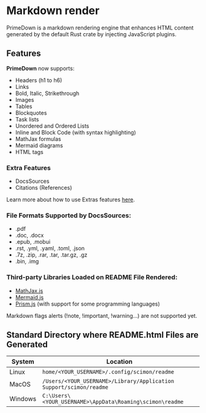 # Markdown render

PrimeDown is a markdown rendering engine that enhances HTML content generated by the default Rust crate by injecting JavaScript plugins.

## Features

**PrimeDown** now supports:

* Headers (h1 to h6)
* Links
* Bold, Italic, Strikethrough
* Images
* Tables
* Blockquotes
* Task lists
* Unordered and Ordered Lists
* Inline and Block Code (with syntax highlighting)
* MathJax formulas
* Mermaid diagrams
* HTML tags

### Extra Features

* DocsSources
* Citations (References)

Learn more about how to use Extras features [here](#how-to-use-extras-features).

### File Formats Supported by DocsSources:

<ul>
  <li>.pdf</li>
  <li>.doc, .docx</li>
  <li>.epub, .mobui</li>
  <li>.rst, .yml, .yaml, .toml, .json</li>
  <li>.7z, .zip, .rar, .tar, .tar.gz, .gz</li>
  <li>.bin, .img</li>
</ul>

### Third-party Libraries Loaded on README File Rendered:

<ul>
  <li><a href="https://www.mathjax.org/">MathJax.js</a></li>
  <li><a href="https://mermaid.js.org/">Mermaid.js</a></li>
  <li><a href="https://prismjs.com/">Prism.js</a> (with support for some programming languages)</li>
</ul>

Markdown flags alerts (!note, !important, !warning...) are not supported yet.

## Standard Directory where README.html Files are Generated

| System  | Location                                                             |
| ------- | -------------------------------------------------------------------- |
| Linux   | `home/<YOUR_USERNAME>/.config/scimon/readme`                       |
| MacOS   | `/Users/<YOUR_USERNAME>/Library/Application Support/scimon/readme` |
| Windows | `C:\Users\<YOUR_USERNAME>\AppData\Roaming\scimon\readme`           |
